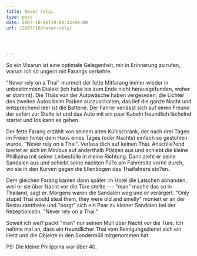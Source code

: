 ```yaml
---
title: Never rely…
type: post
date: 2007-10-06T19:00:33+00:00
url: /2007/10/never-rely/




---
```

So ein Visarun ist eine optimale Gelegenheit, mir in Erinnerung zu rufen, warum ich so ungern mit Farangs verkehre.

"Never rely on a Thai" murmelt der fette Mitfarang immer wieder in unbestimmten Dialekt (ich habe bis zum Ende nicht herausgefunden, woher er stammt). Die Thais von der Autowäsche haben vergesesen, die Lichter des zweiten Autos beim Parken auszuschalten, das lief die ganze Nacht und entsprechend leer ist die Batterie. Der Fahrer verlässt sich auf einen Freund der sofort zur Stelle ist und das Auto mit ein paar Kabeln freundlich lächelnd startet und los kann es gehen.

Der fette Farang erzählt von seinem alten Kühlschrank, der nach drei Tagen im Freien hinter dem Haus eines Tages (oder Nachts) einfach so gestohlen wurde. "Never rely on a Thai". Verlass dich auf keinen Thai. Anschlie?end breitet er sich im Minibus auf anderthalb Plätzen aus und schiebt die kleine Phillipina mit seiner Leibesfülle in meine Richtung. Dann zieht er seine Sandalen aus und schiebt seine nackten Fü?e am Fahrersitz vorne durch, wo sie in den Kurven gegen die Ellenbogen des Thaifahrers sto?en.

Dem gleichen Farang kamen dann später im Hotel die Latschen abhanden, weil er sie über Nacht vor die Türe stellte --- "man" mache das so in Thailand, sagt er. Morgens waren die Sandalen weg und er verärgert. "Only stupid Thai would steal them, they were old and smelly" moniert er an der Restauranttheke und "borgt" sich ein Paar zu kleiner Sandalen bei der Rezeptionistin. "Never rely on a Thai."

Soweit ich wei? packt "man" nur seinen Müll über Nacht vor die Türe. Ich nehme mal an, dass ein freundlicher Thai vom Reinigungsdienst sich ein Herz und die Objekte in den Sondermüll mitgenommen hat.

PS: Die kleine Philippina war über 40.
